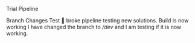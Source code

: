 Trial Pipeline

Branch Changes Test
:sunflower:
broke pipeline testing new solutions.
Build is now working I have changed the branch to */dev* and I am testing if it is now working.
